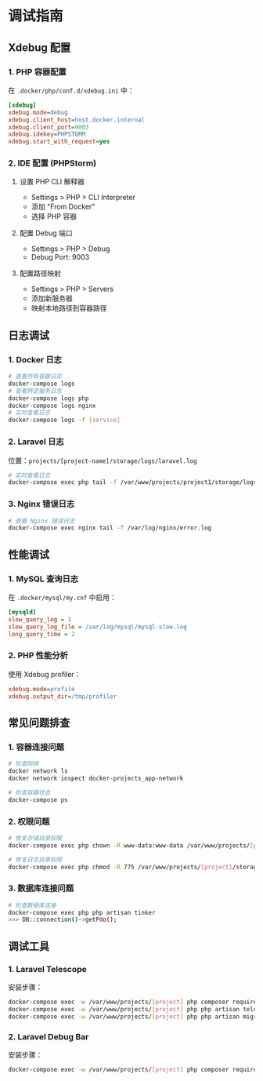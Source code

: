 # 调试指南

## Xdebug 配置

### 1. PHP 容器配置
在 `.docker/php/conf.d/xdebug.ini` 中： 
```ini
[xdebug]
xdebug.mode=debug
xdebug.client_host=host.docker.internal
xdebug.client_port=9003
xdebug.idekey=PHPSTORM
xdebug.start_with_request=yes
```


### 2. IDE 配置 (PHPStorm)

1. 设置 PHP CLI 解释器
   - Settings > PHP > CLI Interpreter
   - 添加 "From Docker"
   - 选择 PHP 容器

2. 配置 Debug 端口
   - Settings > PHP > Debug
   - Debug Port: 9003

3. 配置路径映射
   - Settings > PHP > Servers
   - 添加新服务器
   - 映射本地路径到容器路径

## 日志调试

### 1. Docker 日志

```bash
# 查看所有容器日志
docker-compose logs
# 查看特定服务日志
docker-compose logs php
docker-compose logs nginx
# 实时查看日志
docker-compose logs -f [service]
```


### 2. Laravel 日志
位置：`projects/[project-name]/storage/logs/laravel.log`

```bash
# 实时查看日志
docker-compose exec php tail -f /var/www/projects/project1/storage/logs/laravel.log
```


### 3. Nginx 错误日志

```bash
# 查看 Nginx 错误日志
docker-compose exec nginx tail -f /var/log/nginx/error.log
```


## 性能调试

### 1. MySQL 查询日志
在 `.docker/mysql/my.cnf` 中启用：
```ini
[mysqld]
slow_query_log = 1
slow_query_log_file = /var/log/mysql/mysql-slow.log
long_query_time = 2
```

### 2. PHP 性能分析
使用 Xdebug profiler：
```ini
xdebug.mode=profile
xdebug.output_dir=/tmp/profiler
```

## 常见问题排查

### 1. 容器连接问题
```bash
# 检查网络
docker network ls
docker network inspect docker-projects_app-network

# 检查容器状态
docker-compose ps
```

### 2. 权限问题
```bash
# 修复存储目录权限
docker-compose exec php chown -R www-data:www-data /var/www/projects/[project]/storage

# 修复日志目录权限
docker-compose exec php chmod -R 775 /var/www/projects/[project]/storage/logs
```

### 3. 数据库连接问题
```bash
# 检查数据库连接
docker-compose exec php php artisan tinker
>>> DB::connection()->getPdo();
```

## 调试工具

### 1. Laravel Telescope
安装步骤：
```bash
docker-compose exec -w /var/www/projects/[project] php composer require laravel/telescope --dev
docker-compose exec -w /var/www/projects/[project] php php artisan telescope:install
docker-compose exec -w /var/www/projects/[project] php php artisan migrate
```

### 2. Laravel Debug Bar
安装步骤：
```bash
docker-compose exec -w /var/www/projects/[project] php composer require barryvdh/laravel-debugbar --dev
```

